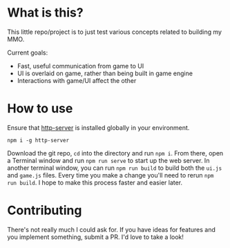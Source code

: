 # What is this?
This little repo/project is to just test various concepts related to building my MMO.

Current goals:
- Fast, useful communication from game to UI
- UI is overlaid on game, rather than being built in game engine
- Interactions with game/UI affect the other

# How to use
Ensure that [http-server](https://www.npmjs.com/package/http-server) is installed globally in your environment.

`npm i -g http-server`

Download the git repo, `cd` into the directory and run `npm i`. From there, open a Terminal window and run `npm run serve` to start up the web server. In another terminal window, you can run `npm run build` to build both the `ui.js` and `game.js` files. Every time you make a change you'll need to rerun `npm run build`. I hope to make this process faster and easier later.

# Contributing
There's not really much I could ask for. If you have ideas for features and you implement something, submit a PR. I'd love to take a look!
